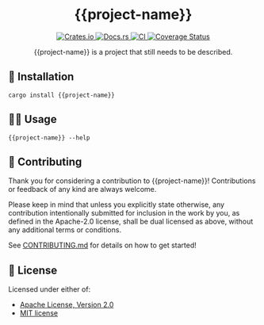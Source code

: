 <h1 align="center">{{project-name}}</h1>
<p align="center">
  <a href="https://crates.io/crates/{{project-name}}">
    <img alt="Crates.io" src="https://img.shields.io/crates/v/{{project-name}}.svg" />
  </a>
  <a href="https://docs.rs/{{project-name}}">
    <img alt="Docs.rs" src="https://docs.rs/{{project-name}}/badge.svg" />
  </a>
  <a href="https://github.com/{{gh-username}}/{{project-name}}/actions">
    <img alt="CI" src="https://github.com/{{gh-username}}/{{project-name}}/workflows/CI/badge.svg" />
  </a>
  <a href="https://coveralls.io/github/{{gh-username}}/{{project-name}}?branch=main">
    <img alt="Coverage Status" src="https://coveralls.io/repos/github/{{gh-username}}/{{project-name}}/badge.svg?branch=main" />
  </a>
</p>

<p align="center">
  {{project-name}} is a project that still needs to be described.
</p>

## 🚀 Installation

```shell
cargo install {{project-name}}
```

## 🧑‍💻 Usage

```shell
{{project-name}} --help
```

## 🤝 Contributing

Thank you for considering a contribution to {{project-name}}! Contributions or feedback of any kind are always welcome.

Please keep in mind that unless you explicitly state otherwise, any contribution intentionally submitted
for inclusion in the work by you, as defined in the Apache-2.0 license, shall be
dual licensed as above, without any additional terms or conditions.

See [CONTRIBUTING.md](CONTRIBUTING.md) for details on how to get started!

## 📝 License

Licensed under either of:
- [Apache License, Version 2.0](LICENSE-APACHE)
- [MIT license](LICENSE-MIT)
